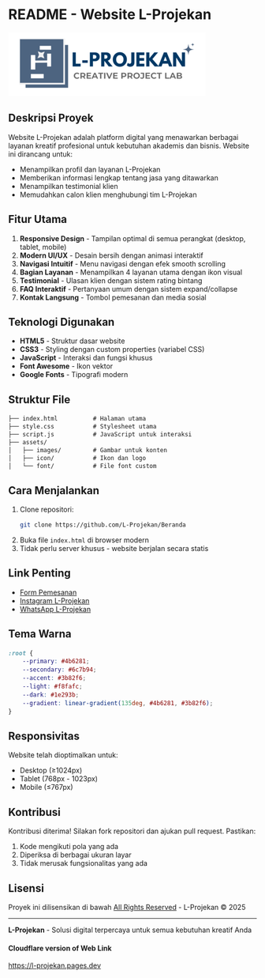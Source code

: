 # README - Website L-Projekan

![L-Projekan Logo](assets/icon/L1(1).png)

## Deskripsi Proyek
Website L-Projekan adalah platform digital yang menawarkan berbagai layanan kreatif profesional untuk kebutuhan akademis dan bisnis. Website ini dirancang untuk:
- Menampilkan profil dan layanan L-Projekan
- Memberikan informasi lengkap tentang jasa yang ditawarkan
- Menampilkan testimonial klien
- Memudahkan calon klien menghubungi tim L-Projekan

## Fitur Utama
1. **Responsive Design** - Tampilan optimal di semua perangkat (desktop, tablet, mobile)
2. **Modern UI/UX** - Desain bersih dengan animasi interaktif
3. **Navigasi Intuitif** - Menu navigasi dengan efek smooth scrolling
4. **Bagian Layanan** - Menampilkan 4 layanan utama dengan ikon visual
5. **Testimonial** - Ulasan klien dengan sistem rating bintang
6. **FAQ Interaktif** - Pertanyaan umum dengan sistem expand/collapse
7. **Kontak Langsung** - Tombol pemesanan dan media sosial

## Teknologi Digunakan
- **HTML5** - Struktur dasar website
- **CSS3** - Styling dengan custom properties (variabel CSS)
- **JavaScript** - Interaksi dan fungsi khusus
- **Font Awesome** - Ikon vektor
- **Google Fonts** - Tipografi modern

## Struktur File
```
├── index.html          # Halaman utama
├── style.css           # Stylesheet utama
├── script.js           # JavaScript untuk interaksi
├── assets/
│   ├── images/         # Gambar untuk konten
│   ├── icon/           # Ikon dan logo
│   └── font/           # File font custom
```

## Cara Menjalankan
1. Clone repositori:
   ```bash
   git clone https://github.com/L-Projekan/Beranda
   ```
2. Buka file `index.html` di browser modern
3. Tidak perlu server khusus - website berjalan secara statis

## Link Penting
- [Form Pemesanan](https://docs.google.com/forms/d/e/1FAIpQLSfe1mAfNRUBI0cAYrbIZNv5T_iYGKSuMRAb1-9xaV-1YlEClg/viewform)
- [Instagram L-Projekan](https://instagram.com/lprojekan)
- [WhatsApp L-Projekan](https://wa.me/6285903794445)

## Tema Warna
```css
:root {
    --primary: #4b6281;
    --secondary: #6c7b94;
    --accent: #3b82f6;
    --light: #f8fafc;
    --dark: #1e293b;
    --gradient: linear-gradient(135deg, #4b6281, #3b82f6);
}
```

## Responsivitas
Website telah dioptimalkan untuk:
- Desktop (≥1024px)
- Tablet (768px - 1023px)
- Mobile (≤767px)

## Kontribusi
Kontribusi diterima! Silakan fork repositori dan ajukan pull request. Pastikan:
1. Kode mengikuti pola yang ada
2. Diperiksa di berbagai ukuran layar
3. Tidak merusak fungsionalitas yang ada

## Lisensi
Proyek ini dilisensikan di bawah [All Rights Reserved](https://en.wikipedia.org/wiki/All_rights_reserved) - L-Projekan © 2025

---

**L-Projekan** - Solusi digital terpercaya untuk semua kebutuhan kreatif Anda

#### Cloudflare version of Web Link
https://l-projekan.pages.dev


